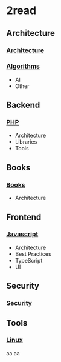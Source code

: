 # 2read

## Architecture


### [Architecture](architecture/ARCHITECTURE.md#Architecture)

### [Algorithms](architecture/ARCHITECTURE.md#Algorithms)
* AI
* Other


## Backend

### [PHP](backend/PHP.md)

* Architecture
* Libraries
* Tools


## Books

### [Books](book/BOOK.md)

* Architecture



## Frontend

### [Javascript](frontend/JS.md)

* Architecture
* Best Practices
* TypeScript
* UI


## Security

### [Security](security/SECURITY.md)


## Tools

### [Linux](tools/LINUX.md)
aa
aa
